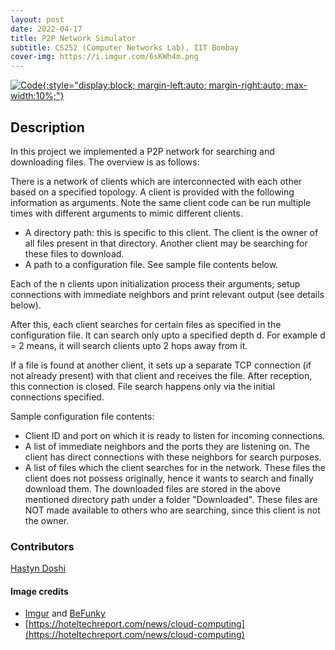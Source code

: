 ```yaml
---
layout: post
date: 2022-04-17
title: P2P Network Simulator
subtitle: CS252 (Computer Networks Lab), IIT Bombay
cover-img: https://i.imgur.com/6sKWh4m.png
---
```


[![Code](https://i.imgur.com/AtIPmkl.png){:style="display:block; margin-left:auto; margin-right:auto; max-width:10%;"}](https://github.com/sarthakmittal92/network-simulator)

## Description
In this project we implemented a P2P network for searching and
downloading files. The overview is as follows:

There is a network of clients which are interconnected with
each other based on a specified topology. A client is provided
with the following information as arguments. Note the same
client code can be run multiple times with different arguments
to mimic different clients.
- A directory path: this is specific to this client. The
client is the owner of all files present in that directory.
Another client may be searching for these files to download.
- A path to a configuration file. See sample file contents below.

Each of the n clients upon initialization process their
arguments; setup connections with immediate neighbors and
print relevant output (see details below).

After this, each client searches for certain files
as specified in the configuration file. It can search only
upto a specified depth d. For example d = 2 means, it will
search clients upto 2 hops away from it.

If a file is found at another client, it sets up a separate
TCP connection (if not already present) with that client
and receives the file. After reception, this connection is
closed. File search happens only via the initial
connections specified.

Sample configuration file contents:
- Client ID and port on which it is ready to listen for
incoming connections.
- A list of immediate neighbors and the ports they are
listening on. The client has direct connections with
these neighbors for search purposes.
- A list of files which the client searches for in the
network. These files the client does not possess
originally, hence it wants to search and finally
download them. The downloaded files are stored in the
above mentioned directory path under a folder
"Downloaded". These files are NOT made available to
others who are searching, since this client is not the
owner.

### Contributors
[Hastyn Doshi](https://github.com/Hastyn)

#### Image credits
- [Imgur](https://imgur.com/) and [BeFunky](https://www.befunky.com/dashboard/)
- [https://hoteltechreport.com/news/cloud-computing](https://hoteltechreport.com/news/cloud-computing)